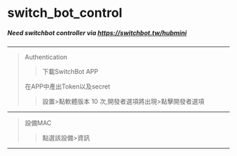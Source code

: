 # switch_bot_control
##### Need switchbot controller via https://switchbot.tw/hubmini
********
>Authentication
>
>>下載SwitchBot APP 
>
>在APP中產出Token以及secret
>
>>設置>點軟體版本 10 次,開發者選項將出現>點擊開發者選項
********
>設備MAC
>
>>點選該設備>資訊
********
